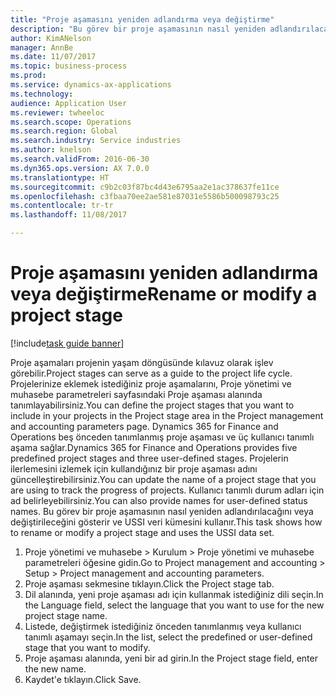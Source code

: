 ```yaml
--- 
title: "Proje aşamasını yeniden adlandırma veya değiştirme"
description: "Bu görev bir proje aşamasının nasıl yeniden adlandırılacağını veya değiştirileceğini gösterir."
author: KimANelson
manager: AnnBe
ms.date: 11/07/2017
ms.topic: business-process
ms.prod: 
ms.service: dynamics-ax-applications
ms.technology: 
audience: Application User
ms.reviewer: twheeloc
ms.search.scope: Operations
ms.search.region: Global
ms.search.industry: Service industries
ms.author: knelson
ms.search.validFrom: 2016-06-30
ms.dyn365.ops.version: AX 7.0.0
ms.translationtype: HT
ms.sourcegitcommit: c9b2c03f87bc4d43e6795aa2e1ac378637fe11ce
ms.openlocfilehash: c3fbaa70ee2ae581e87031e5586b500098793c25
ms.contentlocale: tr-tr
ms.lasthandoff: 11/08/2017

---
```

# <a name="rename-or-modify-a-project-stage"></a><span data-ttu-id="b8ddb-103">Proje aşamasını yeniden adlandırma veya değiştirme</span><span class="sxs-lookup"><span data-stu-id="b8ddb-103">Rename or modify a project stage</span></span>

[!include[task guide banner](../../includes/task-guide-banner.md)]

<span data-ttu-id="b8ddb-104">Proje aşamaları projenin yaşam döngüsünde kılavuz olarak işlev görebilir.</span><span class="sxs-lookup"><span data-stu-id="b8ddb-104">Project stages can serve as a guide to the project life cycle.</span></span> <span data-ttu-id="b8ddb-105">Projelerinize eklemek istediğiniz proje aşamalarını, Proje yönetimi ve muhasebe parametreleri sayfasındaki Proje aşaması alanında tanımlayabilirsiniz.</span><span class="sxs-lookup"><span data-stu-id="b8ddb-105">You can define the project stages that you want to include in your projects in the Project stage area in the Project management and accounting parameters page.</span></span> <span data-ttu-id="b8ddb-106">Dynamics 365 for Finance and Operations beş önceden tanımlanmış proje aşaması ve üç kullanıcı tanımlı aşama sağlar.</span><span class="sxs-lookup"><span data-stu-id="b8ddb-106">Dynamics 365 for Finance and Operations provides five predefined project stages and three user-defined stages.</span></span> <span data-ttu-id="b8ddb-107">Projelerin ilerlemesini izlemek için kullandığınız bir proje aşaması adını güncelleştirebilirsiniz.</span><span class="sxs-lookup"><span data-stu-id="b8ddb-107">You can update the name of a project stage that you are using to track the progress of projects.</span></span> <span data-ttu-id="b8ddb-108">Kullanıcı tanımlı durum adları için ad belirleyebilirsiniz.</span><span class="sxs-lookup"><span data-stu-id="b8ddb-108">You can also provide names for user-defined status names.</span></span> <span data-ttu-id="b8ddb-109">Bu görev bir proje aşamasının nasıl yeniden adlandırılacağını veya değiştirileceğini gösterir ve USSI veri kümesini kullanır.</span><span class="sxs-lookup"><span data-stu-id="b8ddb-109">This task shows how to rename or modify a project stage and uses the USSI data set.</span></span>

1. <span data-ttu-id="b8ddb-110">Proje yönetimi ve muhasebe > Kurulum > Proje yönetimi ve muhasebe parametreleri öğesine gidin.</span><span class="sxs-lookup"><span data-stu-id="b8ddb-110">Go to Project management and accounting > Setup > Project management and accounting parameters.</span></span>
2. <span data-ttu-id="b8ddb-111">Proje aşaması sekmesine tıklayın.</span><span class="sxs-lookup"><span data-stu-id="b8ddb-111">Click the Project stage tab.</span></span>
3. <span data-ttu-id="b8ddb-112">Dil alanında, yeni proje aşaması adı için kullanmak istediğiniz dili seçin.</span><span class="sxs-lookup"><span data-stu-id="b8ddb-112">In the Language field, select the language that you want to use for the new project stage name.</span></span>
4. <span data-ttu-id="b8ddb-113">Listede, değiştirmek istediğiniz önceden tanımlanmış veya kullanıcı tanımlı aşamayı seçin.</span><span class="sxs-lookup"><span data-stu-id="b8ddb-113">In the list, select the predefined or user-defined stage that you want to modify.</span></span> 
5. <span data-ttu-id="b8ddb-114">Proje aşaması alanında, yeni bir ad girin.</span><span class="sxs-lookup"><span data-stu-id="b8ddb-114">In the Project stage field, enter the new name.</span></span>
6. <span data-ttu-id="b8ddb-115">Kaydet'e tıklayın.</span><span class="sxs-lookup"><span data-stu-id="b8ddb-115">Click Save.</span></span>

